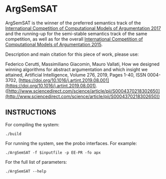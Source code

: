 # ArgSemSAT

ArgSemSAT is the winner of the preferred semantics track of the [International Competition of Computational Models of Argumentation 2017](http://argumentationcompetition.org/2017/index.html) and the running-up for the semi-stable semantics track of the same competition, as well as for the overall [International Competition of Computational Models of Argumentation 2015](http://argumentationcompetition.org/2015/index.html). 

Description and main citation for this piece of work, please use:

Federico Cerutti, Massimiliano Giacomin, Mauro Vallati,
How we designed winning algorithms for abstract argumentation and which insight we attained,
Artificial Intelligence,
Volume 276,
2019,
Pages 1-40,
ISSN 0004-3702,
[https://doi.org/10.1016/j.artint.2019.08.001](https://doi.org/10.1016/j.artint.2019.08.001).
([http://www.sciencedirect.com/science/article/pii/S0004370218302650](http://www.sciencedirect.com/science/article/pii/S0004370218302650))


## INSTRUCTIONS 

For compiling the system:

`./build`

For running the system, see the probo interfaces. For example:

`./ArgSemSAT -f $inputfile -p EE-PR -fo apx`

For the full list of parameters:

`./ArgSemSAT --help`
